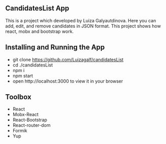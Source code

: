 ## CandidatesList App

This is a project which developed by Luiza Galyautdinova. Here you can add, edit, and remove candidates in JSON format. This project shows how react, mobx and bootstrap work.

## Installing and Running the App

- git clone https://github.com/Luizagalf/candidatesList
- cd ./candidatesList
- npm i
- npm start
- open http://localhost:3000 to view it in your browser

## Toolbox

- React
- Mobx-React
- React-Bootstrap
- React-router-dom
- Formik
- Yup
